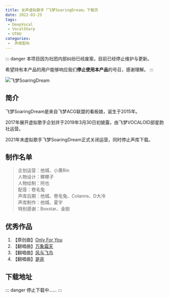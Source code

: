 ```yaml
---
title: 女声虚拟歌手「飞梦SoaringDream」下载页
date: 2022-03-25
tags:
 - DeepVocal
 - VocalSharp
 - UTAU
categories:
 -  声库配布
---
```


::: danger
本项目因为社团内部纠纷已经废案，目前已经停止维护与更新。

希望持有本产品的用户能够响应我们**停止使用本产品**的号召，感谢理解。
:::

![飞梦SoaringDream](./fm-banner.png)

简介
----
飞梦SoaringDream是来自飞梦ACG联盟的看板娘，诞生于2015年。

2017年展开虚拟歌手企划并于2019年3月30日初披露，由飞梦VOCALOID部星韵社运营。

2021年末虚拟歌手飞梦SoaringDream正式关闭运营，同时停止声库下载。

制作名单
----
>企划运营：他城、小黄Rin  
>人物设计：椰椰子  
>人物绘制：阿也  
>配音：卷毛兔  
>声库后期：他城、卷毛兔、Colanns、D大冷  
>声库制作：他城、夏宇  
>特别感谢：Boxstar、金刚  

优秀作品
----
1. 【原创曲】[Only For You](https://www.bilibili.com/video/BV1yv411s7Wb)  
2. 【翻唱曲】[万象霜天](https://www.bilibili.com/video/BV19N411R7Mt)  
3. 【翻唱曲】[风与飞鸟](https://www.bilibili.com/video/BV1sQ4y1D7hF)  
4. 【翻唱曲】[是非](https://www.bilibili.com/video/BV1k5411L76M)  

下载地址
----
::: danger
停止下载中……
:::